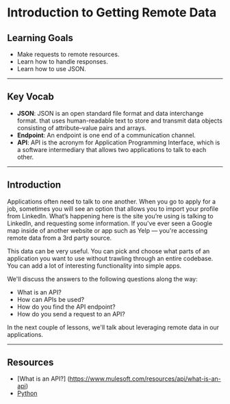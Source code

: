 # Introduction to Getting Remote Data

## Learning Goals

- Make requests to remote resources.
- Learn how to handle responses.
- Learn how to use JSON.

***

## Key Vocab

- **JSON**: JSON is an open standard file format and data interchange format.
  that uses human-readable text to store and transmit data objects consisting of
  attribute–value pairs and arrays.
- **Endpoint**: An endpoint is one end of a communication channel.
- **API**: API is the acronym for Application Programming Interface, which is a
  software intermediary
 that allows two applications to talk to each other.

***

## Introduction

Applications often need to talk to one another. When you go to apply for a job,
sometimes you will see an option that allows you to import your profile from
LinkedIn. What’s happening here is the site you’re using is talking to LinkedIn,
and requesting some information. If you've ever seen a Google map inside of
another website or app such as Yelp — you're accessing remote data from a 3rd
party source.

This data can be very useful. You can pick and choose what parts of an
application you want to use without trawling through an entire codebase. You can
add a lot of interesting functionality into simple apps.

We'll discuss the answers to the following questions along the way:

- What is an API?
- How can APIs be used?
- How do you find the API endpoint?
- How do you send a request to an API?

In the next couple of lessons, we'll talk about leveraging remote data in our
applications.

***

## Resources

- [What is an API?] (https://www.mulesoft.com/resources/api/what-is-an-api)
- [Python](https://docs.python.org/3/)
